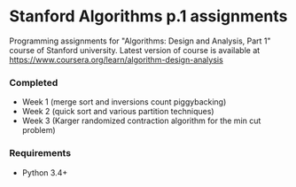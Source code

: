 # Stanford Algorithms p.1 assignments

Programming assignments for "Algorithms: Design and Analysis, Part 1" course of Stanford university.
Latest version of course is available at https://www.coursera.org/learn/algorithm-design-analysis

### Completed

 - Week 1 (merge sort and inversions count piggybacking)
 - Week 2 (quick sort and various partition techniques)
 - Week 3 (Karger randomized contraction algorithm for the min cut problem)

### Requirements
* Python 3.4+
